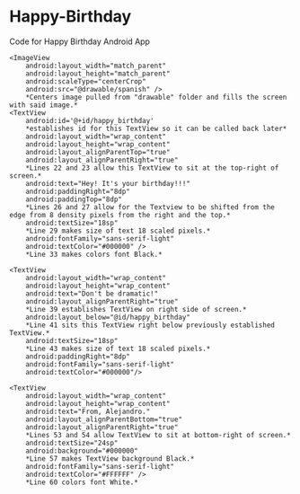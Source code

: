 # Happy-Birthday
Code for Happy Birthday Android App
<?xml version="1.0" encoding="utf-8"?>
<RelativeLayout xmlns:android="http://schemas.android.com/apk/res/android"
    xmlns:app="http://schemas.android.com/apk/res-auto"
    xmlns:tools="http://schemas.android.com/tools"
    android:layout_width="match_parent"
    android:layout_height="match_parent"
    tools:context="com.example.android.happybirthday.MainActivity">

    <ImageView
        android:layout_width="match_parent"
        android:layout_height="match_parent"
        android:scaleType="centerCrop"
        android:src="@drawable/spanish" />
        *Centers image pulled from "drawable" folder and fills the screen with said image.*
    <TextView
        android:id='@+id/happy_birthday'
        *establishes id for this TextView so it can be called back later*
        android:layout_width="wrap_content"
        android:layout_height="wrap_content"
        android:layout_alignParentTop="true"
        android:layout_alignParentRight="true"
        *Lines 22 and 23 allow this TextView to sit at the top-right of screen.*
        android:text="Hey! It's your birthday!!!"
        android:paddingRight="8dp"
        android:paddingTop="8dp"
        *Lines 26 and 27 allow for the Textview to be shifted from the edge from 8 density pixels from the right and the top.*
        android:textSize="18sp"
        *Line 29 makes size of text 18 scaled pixels.*
        android:fontFamily="sans-serif-light"
        android:textColor="#000000" />
        *Line 33 makes colors font Black.*

    <TextView
        android:layout_width="wrap_content"
        android:layout_height="wrap_content"
        android:text="Don't be dramatic!"
        android:layout_alignParentRight="true"
        *Line 39 establishes TextView on right side of screen.*
        android:layout_below="@id/happy_birthday"
        *Line 41 sits this TextView right below previously established TextView.*
        android:textSize="18sp"
        *Line 43 makes size of text 18 scaled pixels.*
        android:paddingRight="8dp"
        android:fontFamily="sans-serif-light"
        android:textColor="#000000"/>

    <TextView
        android:layout_width="wrap_content"
        android:layout_height="wrap_content"
        android:text="From, Alejandro."
        android:layout_alignParentBottom="true"
        android:layout_alignParentRight="true"
        *Lines 53 and 54 allow TextView to sit at bottom-right of screen.*
        android:textSize="24sp"
        android:background="#000000"
        *Line 57 makes TextView background Black.*
        android:fontFamily="sans-serif-light"
        android:textColor="#FFFFFF" />
        *Line 60 colors font White.*

</RelativeLayout>
